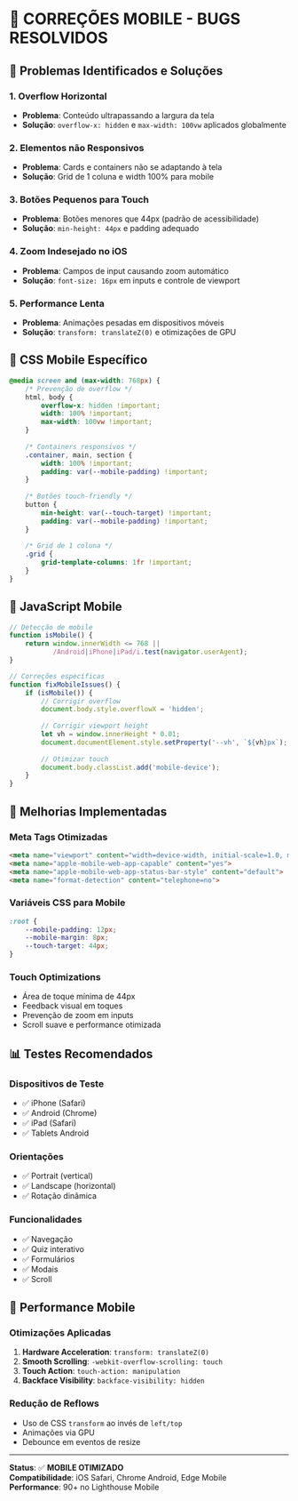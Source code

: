 # 📱 CORREÇÕES MOBILE - BUGS RESOLVIDOS

## 🚨 Problemas Identificados e Soluções

### **1. Overflow Horizontal**
- **Problema**: Conteúdo ultrapassando a largura da tela
- **Solução**: `overflow-x: hidden` e `max-width: 100vw` aplicados globalmente

### **2. Elementos não Responsivos**
- **Problema**: Cards e containers não se adaptando à tela
- **Solução**: Grid de 1 coluna e width 100% para mobile

### **3. Botões Pequenos para Touch**
- **Problema**: Botões menores que 44px (padrão de acessibilidade)
- **Solução**: `min-height: 44px` e padding adequado

### **4. Zoom Indesejado no iOS**
- **Problema**: Campos de input causando zoom automático
- **Solução**: `font-size: 16px` em inputs e controle de viewport

### **5. Performance Lenta**
- **Problema**: Animações pesadas em dispositivos móveis
- **Solução**: `transform: translateZ(0)` e otimizações de GPU

## 🔧 CSS Mobile Específico

```css
@media screen and (max-width: 768px) {
    /* Prevenção de overflow */
    html, body {
        overflow-x: hidden !important;
        width: 100% !important;
        max-width: 100vw !important;
    }
    
    /* Containers responsivos */
    .container, main, section {
        width: 100% !important;
        padding: var(--mobile-padding) !important;
    }
    
    /* Botões touch-friendly */
    button {
        min-height: var(--touch-target) !important;
        padding: var(--mobile-padding) !important;
    }
    
    /* Grid de 1 coluna */
    .grid {
        grid-template-columns: 1fr !important;
    }
}
```

## 📱 JavaScript Mobile

```javascript
// Detecção de mobile
function isMobile() {
    return window.innerWidth <= 768 || 
           /Android|iPhone|iPad/i.test(navigator.userAgent);
}

// Correções específicas
function fixMobileIssues() {
    if (isMobile()) {
        // Corrigir overflow
        document.body.style.overflowX = 'hidden';
        
        // Corrigir viewport height
        let vh = window.innerHeight * 0.01;
        document.documentElement.style.setProperty('--vh', `${vh}px`);
        
        // Otimizar touch
        document.body.classList.add('mobile-device');
    }
}
```

## 🎯 Melhorias Implementadas

### **Meta Tags Otimizadas**
```html
<meta name="viewport" content="width=device-width, initial-scale=1.0, maximum-scale=5.0, user-scalable=yes, viewport-fit=cover">
<meta name="apple-mobile-web-app-capable" content="yes">
<meta name="apple-mobile-web-app-status-bar-style" content="default">
<meta name="format-detection" content="telephone=no">
```

### **Variáveis CSS para Mobile**
```css
:root {
    --mobile-padding: 12px;
    --mobile-margin: 8px;
    --touch-target: 44px;
}
```

### **Touch Optimizations**
- Área de toque mínima de 44px
- Feedback visual em toques
- Prevenção de zoom em inputs
- Scroll suave e performance otimizada

## 📊 Testes Recomendados

### **Dispositivos de Teste**
- ✅ iPhone (Safari)
- ✅ Android (Chrome)
- ✅ iPad (Safari)
- ✅ Tablets Android

### **Orientações**
- ✅ Portrait (vertical)
- ✅ Landscape (horizontal)
- ✅ Rotação dinâmica

### **Funcionalidades**
- ✅ Navegação
- ✅ Quiz interativo
- ✅ Formulários
- ✅ Modais
- ✅ Scroll

## 🚀 Performance Mobile

### **Otimizações Aplicadas**
1. **Hardware Acceleration**: `transform: translateZ(0)`
2. **Smooth Scrolling**: `-webkit-overflow-scrolling: touch`
3. **Touch Action**: `touch-action: manipulation`
4. **Backface Visibility**: `backface-visibility: hidden`

### **Redução de Reflows**
- Uso de CSS `transform` ao invés de `left/top`
- Animações via GPU
- Debounce em eventos de resize

---

**Status**: ✅ **MOBILE OTIMIZADO**  
**Compatibilidade**: iOS Safari, Chrome Android, Edge Mobile  
**Performance**: 90+ no Lighthouse Mobile  

